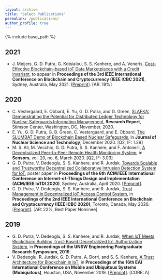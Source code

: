 ```yaml
---
layout: archive
title: "Select Publications"
permalink: /publications/
author_profile: true
---
```


{% include base_path %}

2021
----
- J. Meijers, G. D. Putra, G. Kotsialou, S. S. Kanhere, and A. Veneris, [Cost-Effective Blockchain-based IoT Data Marketplaces with a Credit Invariant](https://www.eecg.utoronto.ca/~veneris/21icbc1.pdf), to appear in **Proceedings of the 3rd IEEE International Conference on Blockchain and Cryptocurrency (IEEE ICBC 2021)**, Sydney, Australia, May 2021. [[Preprint](https://www.eecg.utoronto.ca/~veneris/21icbc1.pdf)]. [AR: 18%]

2020
----
- C. Vestergaard, E. Obbard, E. Yu, G. D. Putra, and G. Green, [SLAFKA: Demonstrating the Potential for Distributed Ledger Technology for Nuclear Safeguards Information Management](https://www.jstor.org/stable/resrep27757), **Research Report**, Stimson Center, Washington, DC, November, 2020.
- E. Yu, G. D. Putra, G. B. Green, C. Vestergaard, and E. Obbard, [The SLUMBAT Demo of Blockchain Based Nuclear Safeguards](https://doi.org/10.1080/00223131.2020.1858990), in **Journal of Nuclear Science and Technology**, December 2020. [Q2, IF: 1.29]
- M. S. Ali, M. Vecchio, G. D. Putra, S. S. Kanhere, and F. Antonelli, [A Decentralized Peer-to-Peer Remote Health Monitoring System](https://doi.org/10.3390/s20061656), in **Sensors**, vol. 20, no. 6, March 2020. [Q2, IF: 3.03]
- G. D. Putra, V. Dedeoglu, S. S. Kanhere, and R. Jurdak, [Towards Scalable and Trustworthy Decentralized Collaborative Intrusion Detection System for IoT](10.1109/IoTDI49375.2020.00035), poster paper in **Proceedings of the 6th ACM/IEEE International Conference on Internet-of-Things Design and Implementation (ACM/IEEE IoTDI 2020)**, Sydney, Australia, April 2020. [[Preprint](https://arxiv.org/abs/2002.07512)].
- G. D. Putra, V. Dedeoglu, S. S. Kanhere, and R. Jurdak, [Trust Management in Decentralized IoT Access Control System](https://doi.org/10.1109/ICBC48266.2020.9169481), in **Proceedings of the 2nd IEEE International Conference on Blockchain and Cryptocurrency (IEEE ICBC 2020)**, Toronto, Canada, May 2020. [[Preprint](https://arxiv.org/abs/1912.10247)]. [AR: 22%, Best Paper Nominee]

2019
----
- G. D. Putra, V. Dedeoglu, S. S. Kanhere, and R. Jurdak, [When IoT Meets Blockchain: Building Trust-Based Decentralized IoT Authorization System](https://www.engineering.unsw.edu.au/2019-postgraduate-research-symposium-abstracts#DFP02), in **Proceedings of the UNSW Engineering Postgraduate Research Symposium, 2019**.
- V. Dedeoglu, R. Jurdak, G. D. Putra, A. Dorri, and S. S. Kanhere, [A Trust Architecture for Blockchain in IoT](https://doi.org/10.1145/3360774.3360822), in **Proceedings of the 16th EAI International Conference on Mobile and Ubiquitous Systems (Mobiquitous)**, Houston, USA, November 2019. [[Preprint](https://arxiv.org/abs/1906.11461)]. [CORE: A]
